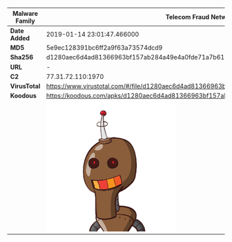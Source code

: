 | Malware Family | Telecom Fraud Network for South Koreans                      |
| -------------- | ------------------------------------------------------------ |
| **Date Added** | 2019-01-14 23:01:47.466000                                                   |
| **MD5**        | 5e9ec128391bc6ff2a9f63a73574dcd9                             |
| **Sha256**     | d1280aec6d4ad81366963bf157ab284a49e4a0fde71a7b615575e852791ced06 |
| **URL**        | -                                                            |
| **C2**         | 77.31.72.110:1970 |
| **VirusTotal** | https://www.virustotal.com/#/file/d1280aec6d4ad81366963bf157ab284a49e4a0fde71a7b615575e852791ced06/detection |
| **Koodous**    | https://koodous.com/apks/d1280aec6d4ad81366963bf157ab284a49e4a0fde71a7b615575e852791ced06 |
|                | ![](../assets/d1280aec6d4ad81366963bf157ab284a49e4a0fde71a7b615575e852791ced06.png) |